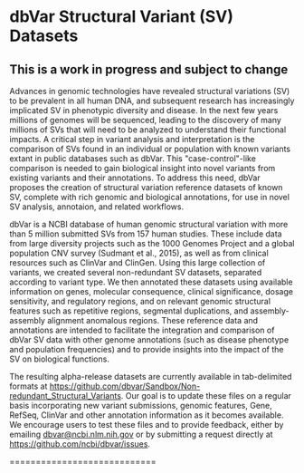 # dbVar Structural Variant (SV) Datasets

## ****This is a work in progress and subject to change****

Advances in genomic technologies have revealed structural variations (SV) to be prevalent in all human DNA, and subsequent research has increasingly implicated SV in phenotypic diversity and disease. In the next few years millions of genomes will be sequenced, leading to the discovery of many millions of SVs that will need to be analyzed to understand their functional impacts. A critical step in variant analysis and interpretation is the comparison of SVs found in an individual or population with known variants extant in public databases such as dbVar. This "case-control"-like comparison is needed to gain biological insight into novel variants from existing variants and their annotations. To address this need, dbVar proposes the creation of structural variation reference datasets of known SV, complete with rich genomic and biological annotations, for use in novel SV analysis, annotaion, and related workflows.

dbVar is a NCBI database of human genomic structural variation with more than 5 million submitted SVs from 157 human studies. These include data from large diversity projects such as the 1000 Genomes Project and a global population CNV survey (Sudmant et al., 2015), as well as from clinical resources such as ClinVar and ClinGen. Using this large collection of variants, we created several non-redundant SV datasets, separated according to variant type. We then annotated these datasets using available information on genes, molecular consequence, clinical significance, dosage sensitivity, and regulatory regions, and on relevant genomic structural features such as repetitive regions, segmental duplications, and assembly-assembly alignment anomalous regions. These reference data and annotations are intended to facilitate the integration and comparison of dbVar SV data with other genome annotations (such as disease phenotype and population frequencies) and to provide insights into the impact of the SV on biological functions.

The resulting alpha-release datasets are currently available in tab-delimited formats at https://github.com/dbvar/Sandbox/Non-redundant_Structural_Variants. Our goal is to update these files on a regular basis incorporating new variant submissions, genomic features, Gene, RefSeq, ClinVar and other annotation information as it becomes available. We encourage users to test these files and to provide feedback, either by emailing dbvar@ncbi.nlm.nih.gov or by submitting a request directly at https://github.com/ncbi/dbvar/issues.

============================
